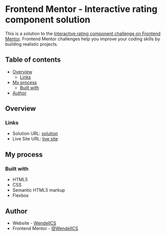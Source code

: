 # Frontend Mentor - Interactive rating component solution

This is a solution to the [Interactive rating component challenge on Frontend Mentor](https://www.frontendmentor.io/challenges/interactive-rating-component-koxpeBUmI). Frontend Mentor challenges help you improve your coding skills by building realistic projects. 

## Table of contents

- [Overview](#overview)
  - [Links](#links)
- [My process](#my-process)
  - [Built with](#built-with)
- [Author](#author)


## Overview

### Links

- Solution URL: [solution](https://your-solution-url.com)
- Live Site URL: [live site](https://your-live-site-url.com)

## My process

### Built with

- HTML5
- CSS 
- Semantic HTML5 markup
- Flexbox

## Author

- Website - [WendellCS](https://wendellcs.github.io)
- Frontend Mentor - [@WendellCS](https://www.frontendmentor.io/profile/WendellCS)